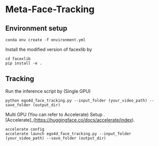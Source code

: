 # Meta-Face-Tracking

## Environment setup
```
conda env create -f environment.yml
```

Install the modified version of facexlib by
```
cd facexlib
pip install -e .
```

## Tracking
Run the inference script by (Single GPU)
```
python ego4d_face_tracking.py --input_folder (your_video_path) --save_folder (output_dir)
```
Multi GPU (You can refer to Accelerate)
Setup .[Accelerate]_(https://huggingface.co/docs/accelerate/index).
```
accelerate config
accelerate launch ego4d_face_tracking.py --input_folder (your_video_path) --save_folder (output_dir)
```

